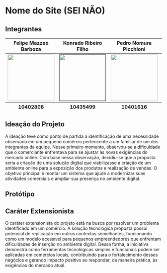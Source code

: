 # Nome do Site (SEI NÃO)

## Integrantes

<table>
  <thead>
    <tr>
      <th>Felipe Mazzeo Barboza</th>
      <th>Konrado Ribeiro Filho</th>
      <th>Pedro Nomura Picchioni</th>
      <th>Victor Vaglieri de Oliveira</th>
    </tr>
  </thead>
  <tbody>
    <tr>
      <td>
        <a href="https://github.com/ManoTilts/ManoTilts" target="_blank">
          <img src="https://avatars.githubusercontent.com/u/99353851?v=4" style="width: 150px; height: 150px;"/>
        </a>
      </td>
      <td>
        <a href="" target="_blank">
          <img src="" style="width: 150px; height: 150px;"/>
        </a>
      </td>
      <td>
        <a href="https://github.com/PedroNomura" target="_blank">
          <img src="https://avatars.githubusercontent.com/u/110983994?v=4" style="width: 150px; height: 150px;"/>
        </a>
      </td>
      <td>
        <a href="https://github.com/Victor-Vaglieri" target="_blank">
          <img src="https://avatars.githubusercontent.com/u/127432508?v=4" style="width: 150px; height: 150px;"/>
        </a>
      </td>
    </tr>
    </tbody>
    <tfoot>
      <tr>
        <th>10402808</th>
        <th>10435499</th>
        <th>10401616</th>
        <th>10400787</th>
      </tr>
    </tfoot>
</table>

<!--
+ [Felipe Mazzeo Barboza](https://github.com/ManoTilts/ManoTilts) - 10402808
+ [Konrado Ribeiro Filho]() - 10435499
+ [Pedro Nomura Picchioni](https://github.com/PedroNomura) - 10401616
+ [Victor Vaglieri de Oliveira](https://github.com/Victor-Vaglieri) - 10400787
-->

## Ideação do Projeto

A ideação teve como ponto de partida a identificação de uma necessidade observada em um pequeno comércio pertencente a um familiar de um dos integrantes da equipe. Nesse primeiro momento, observou-se a dificuldade que o comerciante enfrentava para se ajustar às novas exigências do mercado online. Com base nessa observação, decidiu-se que a proposta seria a criação de uma solução digital que viabilizasse a criação de um ambiente online para a exposição dos produtos e realização de vendas. O objetivo principal é montar um sistema que ajude a modernizar suas atividades comerciais e ampliar sua presença no ambiente digital.



## Protótipo

<!-- caso tenha varias imagens seria bom colocar o que cada uma delas representas, o que o usuario esta fazendo e etc...-->
<!-- do David https://github.com/david-pessoa/web-mobile/blob/main/README.md--> 

## Caráter Extensionista

O caráter extensionista do projeto está na busca por resolver um problema identificado em um comércio. A solução tecnológica proposta possui potencial de replicação em outros contextos semelhantes, funcionando como um modelo acessível para pequenos empreendedores que enfrentam dificuldades de inserção no ambiente digital. Dessa forma, a iniciativa demonstra como ferramentas tecnológicas simples e funcionais podem ser aplicadas em comércios locais, contribuindo para o fortalecimento desses negócios e gerando impacto positivo ao responder, de maneira prática, às exigências do mercado atual.
